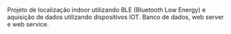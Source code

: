 Projeto de localização indoor utilizando BLE (Bluetooth Low Energy)
e aquisição de dados utilizando dispositivos IOT.
Banco de dados, web server e web service.
